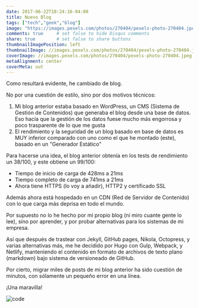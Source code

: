 ```yaml
---
date: 2017-06-22T10:24:16-04:00
title: Nuevo Blog
tags: ["tech","geek","blog"]
image: "https://images.pexels.com/photos/270404/pexels-photo-270404.jpeg"
comments: true     # set false to hide Disqus comments
share: true        # set false to share buttons
thumbnailImagePosition: left
thumbnailImage: //images.pexels.com/photos/270404/pexels-photo-270404.jpeg
coverImage: //images.pexels.com/photos/270404/pexels-photo-270404.jpeg
metaAlignment: center
coverMeta: out
---
```


Como resultará evidente, he cambiado de blog.  

<!--more-->

No por una cuestión de estilo, sino por dos motivos técnicos:
  
1. Mi blog anterior estaba basado en WordPress, un CMS (Sistema de Gestión de Contenidos) que generaba el blog desde una base de datos. Eso hacía que la gestión de los datos fuese mucho más engorrosa y poco trasparente de lo que me gusta
2. El rendimiento y la seguridad de un blog basado en base de datos es MUY inferior comparado con uno como el que he montado (este), basado en un "Generador Estático"

Para hacerse una idea, el blog anterior obtenía en los tests de rendimiento un 38/100, y este obtiene un 99/100:

- Tiempo de inicio de carga de 428ms a 21ms
- Tiempo completo de carga de 741ms a 21ms
- Ahora tiene HTTPS (lo voy a añadir), HTTP2 y certificado SSL

Además ahora está hospedado en un CDN (Red de Servidor de Contenido) con lo que carga más deprisa en todo el mundo.

Por supuesto no lo he hecho por mi propio blog (ni miro cuante gente lo lee), sino por aprender, y por probar alternativas para los sistemas de mi empresa.

Así que después de trastear con Jekyll, GitHub pages, Nikola, Octopress, y varias alternativas más, me he decidido por Hugo con Gulp, Webpack, y Netlify, manteniendo el contenido en formato de archivos de texto plano (markdown) bajo sistema de versioneado de GitHub.

Por cierto, migrar miles de posts de mi blog anterior ha sido cuestión de minutos, con sólamente un pequeño error en una línea.

¡Una maravilla!

![code](https://images.pexels.com/photos/270404/pexels-photo-270404.jpeg)